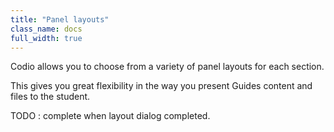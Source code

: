 ```yaml
---
title: "Panel layouts"
class_name: docs
full_width: true
---
```


Codio allows you to choose from a variety of panel layouts for each section.

This gives you great flexibility in the way you present Guides content and files to the student.

TODO : complete when layout dialog completed.

